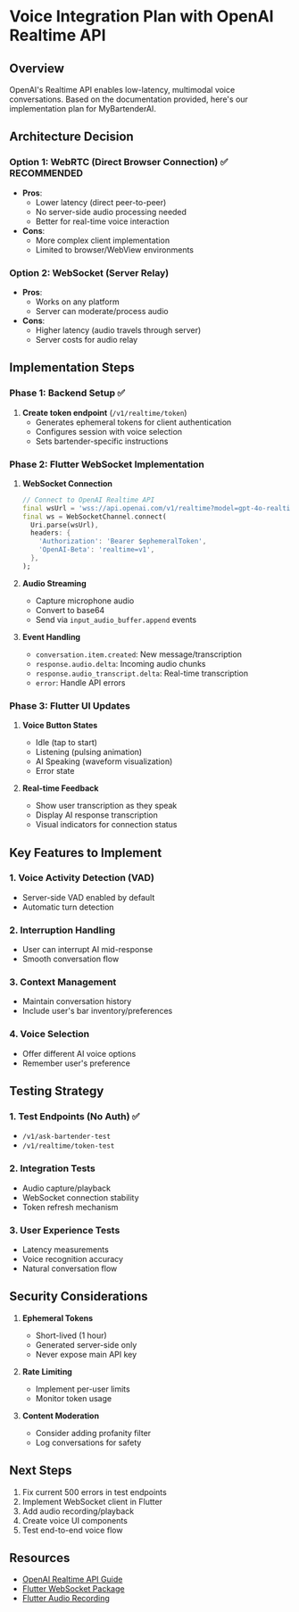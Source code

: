 # Voice Integration Plan with OpenAI Realtime API

## Overview

OpenAI's Realtime API enables low-latency, multimodal voice conversations. Based on the documentation provided, here's our implementation plan for MyBartenderAI.

## Architecture Decision

### Option 1: WebRTC (Direct Browser Connection) ✅ RECOMMENDED
- **Pros**: 
  - Lower latency (direct peer-to-peer)
  - No server-side audio processing needed
  - Better for real-time voice interaction
- **Cons**: 
  - More complex client implementation
  - Limited to browser/WebView environments

### Option 2: WebSocket (Server Relay)
- **Pros**: 
  - Works on any platform
  - Server can moderate/process audio
- **Cons**: 
  - Higher latency (audio travels through server)
  - Server costs for audio relay

## Implementation Steps

### Phase 1: Backend Setup ✅
1. **Create token endpoint** (`/v1/realtime/token`)
   - Generates ephemeral tokens for client authentication
   - Configures session with voice selection
   - Sets bartender-specific instructions

### Phase 2: Flutter WebSocket Implementation
1. **WebSocket Connection**
   ```dart
   // Connect to OpenAI Realtime API
   final wsUrl = 'wss://api.openai.com/v1/realtime?model=gpt-4o-realtime-preview-2024-10-01';
   final ws = WebSocketChannel.connect(
     Uri.parse(wsUrl),
     headers: {
       'Authorization': 'Bearer $ephemeralToken',
       'OpenAI-Beta': 'realtime=v1',
     },
   );
   ```

2. **Audio Streaming**
   - Capture microphone audio
   - Convert to base64
   - Send via `input_audio_buffer.append` events

3. **Event Handling**
   - `conversation.item.created`: New message/transcription
   - `response.audio.delta`: Incoming audio chunks
   - `response.audio_transcript.delta`: Real-time transcription
   - `error`: Handle API errors

### Phase 3: Flutter UI Updates
1. **Voice Button States**
   - Idle (tap to start)
   - Listening (pulsing animation)
   - AI Speaking (waveform visualization)
   - Error state

2. **Real-time Feedback**
   - Show user transcription as they speak
   - Display AI response transcription
   - Visual indicators for connection status

## Key Features to Implement

### 1. Voice Activity Detection (VAD)
- Server-side VAD enabled by default
- Automatic turn detection

### 2. Interruption Handling
- User can interrupt AI mid-response
- Smooth conversation flow

### 3. Context Management
- Maintain conversation history
- Include user's bar inventory/preferences

### 4. Voice Selection
- Offer different AI voice options
- Remember user's preference

## Testing Strategy

### 1. Test Endpoints (No Auth) ✅
- `/v1/ask-bartender-test`
- `/v1/realtime/token-test`

### 2. Integration Tests
- Audio capture/playback
- WebSocket connection stability
- Token refresh mechanism

### 3. User Experience Tests
- Latency measurements
- Voice recognition accuracy
- Natural conversation flow

## Security Considerations

1. **Ephemeral Tokens**
   - Short-lived (1 hour)
   - Generated server-side only
   - Never expose main API key

2. **Rate Limiting**
   - Implement per-user limits
   - Monitor token usage

3. **Content Moderation**
   - Consider adding profanity filter
   - Log conversations for safety

## Next Steps

1. Fix current 500 errors in test endpoints
2. Implement WebSocket client in Flutter
3. Add audio recording/playback
4. Create voice UI components
5. Test end-to-end voice flow

## Resources

- [OpenAI Realtime API Guide](https://platform.openai.com/docs/guides/realtime)
- [Flutter WebSocket Package](https://pub.dev/packages/web_socket_channel)
- [Flutter Audio Recording](https://pub.dev/packages/record)
